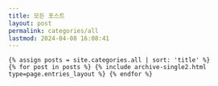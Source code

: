 ```yaml
---
title: 모든 포스트
layout: post
permalink: categories/all
lastmod: 2024-04-08 16:08:41
---
```


    {% assign posts = site.categories.all | sort: 'title' %}
    {% for post in posts %} {% include archive-single2.html type=page.entries_layout %} {% endfor %}